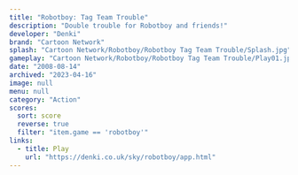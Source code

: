 ```yaml
---
title: "Robotboy: Tag Team Trouble"
description: "Double trouble for Robotboy and friends!"
developer: "Denki"
brand: "Cartoon Network"
splash: "Cartoon Network/Robotboy/Robotboy Tag Team Trouble/Splash.jpg"
gameplay: "Cartoon Network/Robotboy/Robotboy Tag Team Trouble/Play01.jpg"
date: "2008-08-14"
archived: "2023-04-16"
image: null
menu: null
category: "Action"
scores:
  sort: score
  reverse: true
  filter: "item.game == 'robotboy'"
links:
  - title: Play
    url: "https://denki.co.uk/sky/robotboy/app.html"
---
```

